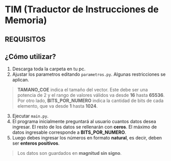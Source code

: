 # TIM (Traductor de Instrucciones de Memoria)
## REQUISITOS
## ¿Cómo utilizar?
1. Descarga toda la carpeta en tu pc.
2. Ajustar los parametros editando ```parametros.py```. Algunas restricciones se aplican.
> **TAMANO_COE** indica el tamaño del vector. Este debe ser una potencia de 2 y el rango de valores válidos va desde **16** hasta **65536**. Por otro lado, **BITS_POR_NUMERO** indica la cantidad de bits de cada elemento, que va desde **1** hasta **1024**.
3. Ejecutar ```main.py```.
4. El programa inicialmente preguntará al usuario cuantos datos desea ingresar. El resto de los datos se rellenarán con **ceros**. El máximo de datos ingresable corresponde a **BITS_POR_NUMERO**.
5. Luego debes ingresar los números en formato **natural**, es decir, deben ser **enteros positivos**.
> Los datos son guardados en **magnitud sin signo**.